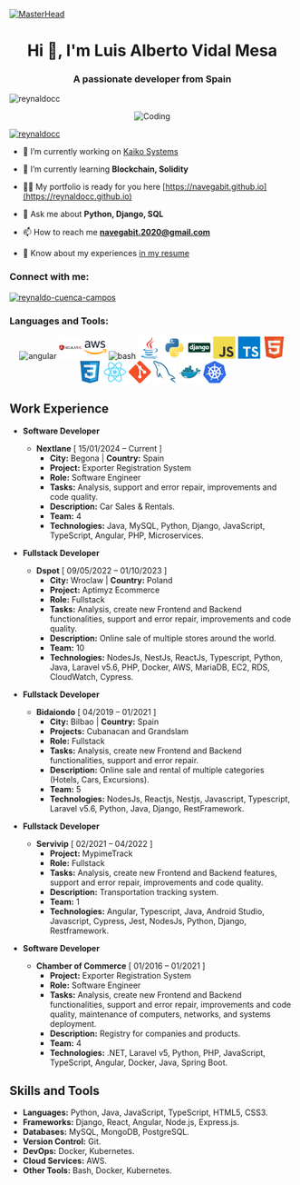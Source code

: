 [![MasterHead](https://user-images.githubusercontent.com/74038190/241765440-80728820-e06b-4f96-9c9e-9df46f0cc0a5.gif)](https://reynaldoportfolio.github.io)

<h1 align="center">Hi 👋, I'm Luis Alberto Vidal Mesa</h1>
<h3 align="center">A passionate developer from Spain</h3>
<p align="left"> <img src="https://komarev.com/ghpvc/?username=reynaldocc&label=Profile%20views&color=0e75b6&style=flat" alt="reynaldocc" /> </p>

<p align="center">
  <img alt="Coding" width="400" src="https://user-images.githubusercontent.com/74038190/264141683-8aa99f6c-267d-4977-9cd3-1a4c11675863.gif">
</p>

<p align="left"> <a href="https://github.com/ryo-ma/github-profile-trophy"><img src="https://github-profile-trophy.vercel.app/?username=reynaldocc" alt="reynaldocc" /></a> </p>

- 🔭 I’m currently working on [Kaiko Systems](https://www.kaikosystems.com/)

- 🌱 I’m currently learning **Blockchain, Solidity**

- 👨‍💻 My portfolio is ready for you here [https://navegabit.github.io](https://reynaldocc.github.io)

- 💬 Ask me about **Python, Django, SQL**

- 📫 How to reach me **navegabit.2020@gmail.com**

- 📄 Know about my experiences [in my resume](https://drive.google.com/file/d/1r6h4h5VM4Xck4kkMubftQbX5oohaLX5N/view?usp=sharing)

<h3 align="left">Connect with me:</h3>
<p align="left">
<a href="https://linkedin.com/in/reynaldo-cuenca-campos" target="blank"><img align="center" src="https://raw.githubusercontent.com/rahuldkjain/github-profile-readme-generator/master/src/images/icons/Social/linked-in-alt.svg" alt="reynaldo-cuenca-campos" height="30" width="40" /></a>
</p>

<h3 align="left">Languages and Tools:</h3>
<p align="center"> 
  <img src="https://angular.io/assets/images/logos/angular/angular.svg" alt="angular" width="40" height="40"/> 
  <img src="https://raw.githubusercontent.com/devicons/devicon/master/icons/angularjs/angularjs-original-wordmark.svg" alt="angularjs" width="40" height="40"/> 
  <img src="https://raw.githubusercontent.com/devicons/devicon/master/icons/amazonwebservices/amazonwebservices-original-wordmark.svg" alt="aws" width="40" height="40"/> 
  <img src="https://www.vectorlogo.zone/logos/gnu_bash/gnu_bash-icon.svg" alt="bash" width="40" height="40"/> 
  <!-- Add the remaining icons here -->
  <img src="https://raw.githubusercontent.com/devicons/devicon/master/icons/java/java-original.svg" alt="java" width="40" height="40"/> 
  <img src="https://raw.githubusercontent.com/devicons/devicon/master/icons/python/python-original.svg" alt="python" width="40" height="40"/> 
  <img src="https://raw.githubusercontent.com/devicons/devicon/master/icons/django/django-original.svg" alt="django" width="40" height="40"/> 
  <img src="https://raw.githubusercontent.com/devicons/devicon/master/icons/javascript/javascript-original.svg" alt="javascript" width="40" height="40"/> 
  <img src="https://raw.githubusercontent.com/devicons/devicon/master/icons/typescript/typescript-original.svg" alt="typescript" width="40" height="40"/> 
  <img src="https://raw.githubusercontent.com/devicons/devicon/master/icons/html5/html5-original.svg" alt="html5" width="40" height="40"/> 
  <img src="https://raw.githubusercontent.com/devicons/devicon/master/icons/css3/css3-original.svg" alt="css3" width="40" height="40"/> 
  <img src="https://raw.githubusercontent.com/devicons/devicon/master/icons/react/react-original.svg" alt="react" width="40" height="40"/> 
  <img src="https://raw.githubusercontent.com/devicons/devicon/master/icons/git/git-original.svg" alt="git" width="40" height="40"/> 
  <img src="https://raw.githubusercontent.com/devicons/devicon/master/icons/mysql/mysql-original.svg" alt="mysql" width="40" height="40"/> 
  <img src="https://raw.githubusercontent.com/devicons/devicon/master/icons/docker/docker-original.svg" alt="docker" width="40" height="40"/> 
  <img src="https://raw.githubusercontent.com/devicons/devicon/master/icons/kubernetes/kubernetes-plain.svg" alt="kubernetes" width="40" height="40"/> 
</p>

## Work Experience

- **Software Developer**
  - **Nextlane** [ 15/01/2024 – Current ]
    - **City:** Begona | **Country:** Spain
    - **Project:** Exporter Registration System
    - **Role:** Software Engineer
    - **Tasks:** Analysis, support and error repair, improvements and code quality.
    - **Description:** Car Sales & Rentals.
    - **Team:** 4
    - **Technologies:** Java, MySQL, Python, Django, JavaScript, TypeScript, Angular, PHP, Microservices.

- **Fullstack Developer**
  - **Dspot** [ 09/05/2022 – 01/10/2023 ]
    - **City:** Wroclaw | **Country:** Poland
    - **Project:** Aptimyz Ecommerce
    - **Role:** Fullstack
    - **Tasks:** Analysis, create new Frontend and Backend functionalities, support and error repair, improvements and code quality.
    - **Description:** Online sale of multiple stores around the world.
    - **Team:** 10
    - **Technologies:** NodesJs, NestJs, ReactJs, Typescript, Python, Java, Laravel v5.6, PHP, Docker, AWS, MariaDB, EC2, RDS, CloudWatch, Cypress.

- **Fullstack Developer**
  - **Bidaiondo** [ 04/2019 – 01/2021 ]
    - **City:** Bilbao | **Country:** Spain
    - **Projects:** Cubanacan and Grandslam
    - **Role:** Fullstack
    - **Tasks:** Analysis, create new Frontend and Backend functionalities, support and error repair.
    - **Description:** Online sale and rental of multiple categories (Hotels, Cars, Excursions).
    - **Team:** 5
    - **Technologies:** NodesJs, Reactjs, Nestjs, Javascript, Typescript, Laravel v5.6, Python, Java, Django, RestFramework.

- **Fullstack Developer**
  - **Servivip** [ 02/2021 – 04/2022 ]
    - **Project:** MypimeTrack
    - **Role:** Fullstack
    - **Tasks:** Analysis, create new Frontend and Backend features, support and error repair, improvements and code quality.
    - **Description:** Transportation tracking system.
    - **Team:** 1
    - **Technologies:** Angular, Typescript, Java, Android Studio, Javascript, Cypress, Jest, NodesJs, Python, Django, Restframework.

- **Software Developer**
  - **Chamber of Commerce** [ 01/2016 – 01/2021 ]
    - **Project:** Exporter Registration System
    - **Role:** Software Engineer
    - **Tasks:** Analysis, create new Frontend and Backend functionalities, support and error repair, improvements and code quality, maintenance of computers, networks, and systems deployment.
    - **Description:** Registry for companies and products.
    - **Team:** 4
    - **Technologies:** .NET, Laravel v5, Python, PHP, JavaScript, TypeScript, Angular, Docker, Java, Spring Boot.

## Skills and Tools

- **Languages:** Python, Java, JavaScript, TypeScript, HTML5, CSS3.
- **Frameworks:** Django, React, Angular, Node.js, Express.js.
- **Databases:** MySQL, MongoDB, PostgreSQL.
- **Version Control:** Git.
- **DevOps:** Docker, Kubernetes.
- **Cloud Services:** AWS.
- **Other Tools:** Bash, Docker, Kubernetes.
